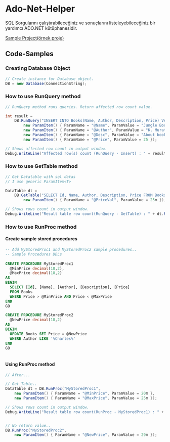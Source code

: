 # Ado-Net-Helper
SQL Sorgularını çalıştırabileceğiniz ve sonuçlarını listeleyebileceğiniz bir yardımcı ADO.NET kütüphanesidir.

[Sample Project(örnek proje)](https://github.com/kadirmuratbaseren/Using-Ado-Net-Helper)

## Code-Samples

### Creating Database Object
```c#
// Create instance for Database object.
DB = new Database(ConnectionString);
```

### How to use RunQuery method
```c#
// RunQuery method runs queries. Return affected row count value.

int result =
    DB.RunQuery("INSERT INTO Books(Name, Author, Description, Price) VALUES(@Name, @Author, @Desc, @Price)",
        new ParamItem() { ParamName = "@Name", ParamValue = "Jungle Book" },
        new ParamItem() { ParamName = "@Author", ParamValue = "K. Murat Başeren" },
        new ParamItem() { ParamName = "@Desc", ParamValue = "About book subject" },
        new ParamItem() { ParamName = "@Price", ParamValue = 25 });

// Shows affected row count in output window.
Debug.WriteLine("Affected row(s) count (RunQuery - Insert) : " + result);
```

### How to use GetTable method
```c#
// Get Datatable with sql datas
// I use generic ParamItem<T>

DataTable dt =
    DB.GetTable("SELECT Id, Name, Author, Description, Price FROM Books WHERE Price > @PriceVal",
        new ParamItem() { ParamName = "@PriceVal", ParamValue = 25m });

// Shows rows count in output window.
Debug.WriteLine("Result table row count(RunQuery - GetTable) : " + dt.Rows.Count);
```

### How to use RunProc method

#### Create sample stored procedures

```sql
-- Add MyStoredProc1 and MyStoredProc2 sample procedures..
-- Sample Procedures DDLs
 
CREATE PROCEDURE MyStoredProc1
  @MinPrice decimal(18,2),
  @MaxPrice decimal(18,2)
AS
BEGIN
  SELECT [Id], [Name], [Author], [Description], [Price] 
  FROM Books
  WHERE Price > @MinPrice AND Price < @MaxPrice
END
GO

CREATE PROCEDURE MyStoredProc2
  @NewPrice decimal(18,2)
AS
BEGIN
  UPDATE Books SET Price = @NewPrice
  WHERE Author LIKE '%Charles%'
END
GO
    
```

#### Using RunProc method
```c#
// After...

// Get Table..
DataTable dt = DB.RunProc("MyStoredProc1",
    new ParamItem() { ParamName = "@MinPrice", ParamValue = 20m },
    new ParamItem() { ParamName = "@MaxPrice", ParamValue = 25m });

// Shows rows count in output window.
Debug.WriteLine("Result table row count(RunProc - MyStoredProc1) : " + dt.Rows.Count);


// No return value..
DB.RunProc("MyStoredProc2",
    new ParamItem() { ParamName = "@NewPrice", ParamValue = 29m });
```
